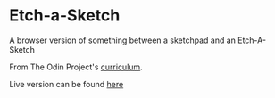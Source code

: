 # Etch-a-Sketch
A browser version of something between a sketchpad and an Etch-A-Sketch

From The Odin Project's [curriculum](https://www.theodinproject.com/courses/web-development-101/lessons/etch-a-sketch-project). 

Live version can be found [here](https://emilioak.github.io/Etch-a-Sketch/)
